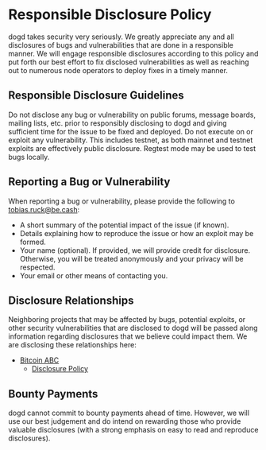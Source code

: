 # Responsible Disclosure Policy

dogd takes security very seriously.  We greatly appreciate any and all disclosures of bugs and vulnerabilities that are done in a responsible manner.  We will engage responsible disclosures according to this policy and put forth our best effort to fix disclosed vulnerabilities as well as reaching out to numerous node operators to deploy fixes in a timely manner.

## Responsible Disclosure Guidelines

Do not disclose any bug or vulnerability on public forums, message boards, mailing lists, etc. prior to responsibly disclosing to dogd and giving sufficient time for the issue to be fixed and deployed.
Do not execute on or exploit any vulnerability.  This includes testnet, as both mainnet and testnet exploits are effectively public disclosure.  Regtest mode may be used to test bugs locally.

## Reporting a Bug or Vulnerability

When reporting a bug or vulnerability, please provide the following to tobias.ruck@be.cash:
* A short summary of the potential impact of the issue (if known).
* Details explaining how to reproduce the issue or how an exploit may be formed.
* Your name (optional).  If provided, we will provide credit for disclosure.  Otherwise, you will be treated anonymously and your privacy will be respected.
* Your email or other means of contacting you.

## Disclosure Relationships

Neighboring projects that may be affected by bugs, potential exploits, or other security vulnerabilities that are disclosed to dogd will be passed along information regarding disclosures that we believe could impact them.  We are disclosing these relationships here:

* [Bitcoin ABC](https://bitcoinabc.org/)
  * [Disclosure Policy](https://github.com/Bitcoin-ABC/bitcoin-abc/blob/master/DISCLOSURE_POLICY.md)

## Bounty Payments

dogd cannot commit to bounty payments ahead of time.  However, we will use our best judgement and do intend on rewarding those who provide valuable disclosures (with a strong emphasis on easy to read and reproduce disclosures).
